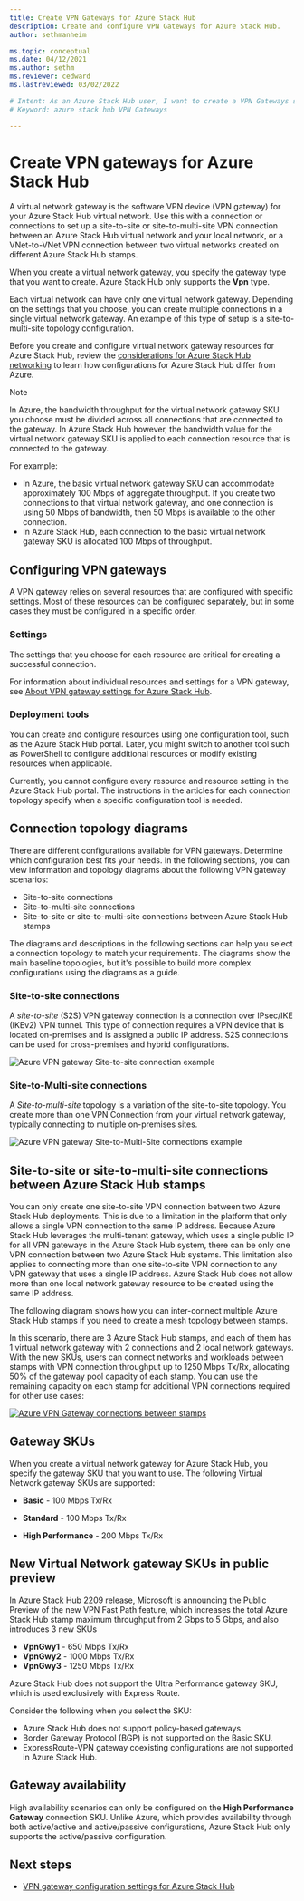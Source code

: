 ```yaml
---
title: Create VPN Gateways for Azure Stack Hub 
description: Create and configure VPN Gateways for Azure Stack Hub.
author: sethmanheim

ms.topic: conceptual
ms.date: 04/12/2021
ms.author: sethm
ms.reviewer: cedward
ms.lastreviewed: 03/02/2022

# Intent: As an Azure Stack Hub user, I want to create a VPN Gateways so I can send traffic between my Azure virtual network and my on-premises site.
# Keyword: azure stack hub VPN Gateways

---
```



# Create VPN gateways for Azure Stack Hub

A virtual network gateway is the software VPN device (VPN gateway) for your Azure Stack Hub virtual network. Use this with a connection or connections to set up a site-to-site or site-to-multi-site VPN connection between an Azure Stack Hub virtual network and your local network, or a VNet-to-VNet VPN connection between two virtual networks created on different Azure Stack Hub stamps.

When you create a virtual network gateway, you specify the gateway type that you want to create. Azure Stack Hub only supports the **Vpn** type.

Each virtual network can have only one virtual network gateway. Depending on the settings that you choose, you can create multiple connections in a single virtual network gateway. An example of this type of setup is a site-to-multi-site topology configuration.

Before you create and configure virtual network gateway resources for Azure Stack Hub, review the [considerations for Azure Stack Hub networking](azure-stack-network-differences.md) to learn how configurations for Azure Stack Hub differ from Azure.

> [!NOTE]
> In Azure, the bandwidth throughput for the virtual network gateway SKU you choose must be divided across all connections that are connected to the gateway. In Azure Stack Hub however, the bandwidth value for the virtual network gateway SKU is applied to each connection resource that is connected to the gateway.
>
> For example:
>
> * In Azure, the basic virtual network gateway SKU can accommodate approximately 100 Mbps of aggregate throughput. If you create two connections to that virtual network gateway, and one connection is using 50 Mbps of bandwidth, then 50 Mbps is available to the other connection.
> * In Azure Stack Hub, each connection to the basic virtual network gateway SKU is allocated 100 Mbps of throughput.

## Configuring VPN gateways

A VPN gateway relies on several resources that are configured with specific settings. Most of these resources can be configured separately, but in some cases they must be configured in a specific order.

### Settings

The settings that you choose for each resource are critical for creating a successful connection.

For information about individual resources and settings for a VPN gateway, see [About VPN gateway settings for Azure Stack Hub](azure-stack-vpn-gateway-settings.md).

### Deployment tools

You can create and configure resources using one configuration tool, such as the Azure Stack Hub portal. Later, you might switch to another tool such as PowerShell to configure additional resources or modify existing resources when applicable. 

Currently, you cannot configure every resource and resource setting in the Azure Stack Hub portal. The instructions in the articles for each connection topology specify when a specific configuration tool is needed.

## Connection topology diagrams

There are different configurations available for VPN gateways. Determine which configuration best fits your needs. In the following sections, you can view information and topology diagrams about the following VPN gateway scenarios:

* Site-to-site connections
* Site-to-multi-site connections
* Site-to-site or site-to-multi-site connections between Azure Stack Hub stamps

The diagrams and descriptions in the following sections can help you select a connection topology to match your requirements. The diagrams show the main baseline topologies, but it's possible to build more complex configurations using the diagrams as a guide.

### Site-to-site connections

A *site-to-site* (S2S) VPN gateway connection is a connection over IPsec/IKE (IKEv2) VPN tunnel. This type of connection requires a VPN device that is located on-premises and is assigned a public IP address. S2S connections can be used for cross-premises and hybrid configurations.

![Azure VPN gateway Site-to-site connection example](media/azure-stack-vpn-gateway-about-vpn-gateways/vpngateway-site-to-site-topology.png)

### Site-to-Multi-site connections

A *Site-to-multi-site* topology is a variation of the site-to-site topology. You create more than one VPN Connection from your virtual network gateway, typically connecting to multiple on-premises sites.

![Azure VPN gateway Site-to-Multi-Site connections example](media/azure-stack-vpn-gateway-about-vpn-gateways/vpngateway-site-to-multi-site-topology.png)

## Site-to-site or site-to-multi-site connections between Azure Stack Hub stamps

You can only create one site-to-site VPN connection between two Azure Stack Hub deployments. This is due to a limitation in the platform that only allows a single VPN connection to the same IP address. Because Azure Stack Hub leverages the multi-tenant gateway, which uses a single public IP for all VPN gateways in the Azure Stack Hub system, there can be only one VPN connection between two Azure Stack Hub systems. This limitation also applies to connecting more than one site-to-site VPN connection to any VPN gateway that uses a single IP address. Azure Stack Hub does not allow more than one local network gateway resource to be created using the same IP address.

The following diagram shows how you can inter-connect multiple Azure Stack Hub stamps if you need to create a mesh topology between stamps.

In this scenario, there are 3 Azure Stack Hub stamps, and each of them has 1 virtual network gateway with 2 connections and 2 local network gateways. With the new SKUs, users can connect networks and workloads between stamps with VPN connection throughput up to 1250 Mbps Tx/Rx, allocating 50% of the gateway pool capacity of each stamp. You can use the remaining capacity on each stamp for additional VPN connections required for other use cases:

[![Azure VPN Gateway connections between stamps](media/azure-stack-vpn-fast-path-user/vpn-connections-between-azure-stack-hub-stamps.png)](media/azure-stack-vpn-fast-path-user/vpn-connections-between-azure-stack-hub-stamps.png#lightbox)

## Gateway SKUs

When you create a virtual network gateway for Azure Stack Hub, you specify the gateway SKU that you want to use. The following Virtual Network gateway SKUs are supported:

* **Basic** - 100 Mbps Tx/Rx

* **Standard** - 100 Mbps Tx/Rx

* **High Performance** -  200 Mbps Tx/Rx
  
## New Virtual Network gateway SKUs in public preview

In Azure Stack Hub 2209 release, Microsoft is announcing the Public Preview of the new VPN Fast Path feature, which increases the total Azure Stack Hub stamp maximum throughput from 2 Gbps to 5 Gbps, and also introduces 3 new SKUs

* **VpnGwy1** - 650 Mbps Tx/Rx
* **VpnGwy2** - 1000 Mbps Tx/Rx
* **VpnGwy3** - 1250 Mbps Tx/Rx

Azure Stack Hub does not support the Ultra Performance gateway SKU, which is used exclusively with Express Route.

Consider the following when you select the SKU:

* Azure Stack Hub does not support policy-based gateways.
* Border Gateway Protocol (BGP) is not supported on the Basic SKU.
* ExpressRoute-VPN gateway coexisting configurations are not supported in Azure Stack Hub.

## Gateway availability

High availability scenarios can only be configured on the **High Performance Gateway** connection SKU. Unlike Azure, which provides availability through both active/active and active/passive configurations, Azure Stack Hub only supports the active/passive configuration.


## Next steps

* [VPN gateway configuration settings for Azure Stack Hub](azure-stack-vpn-gateway-settings.md)